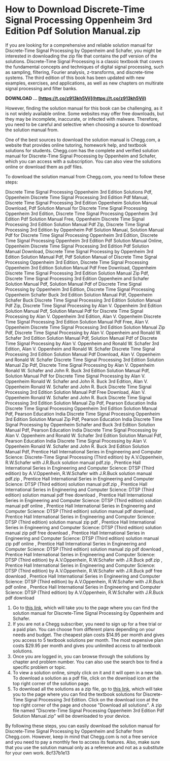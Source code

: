 # How to Download Discrete-Time Signal Processing Oppenheim 3rd Edition Pdf Solution Manual.zip
 
If you are looking for a comprehensive and reliable solution manual for Discrete-Time Signal Processing by Oppenheim and Schafer, you might be interested in downloading the zip file that contains the pdf version of the solutions. Discrete-Time Signal Processing is a classic textbook that covers the fundamental concepts and techniques of digital signal processing, such as sampling, filtering, Fourier analysis, z-transforms, and discrete-time systems. The third edition of this book has been updated with new examples, exercises, and applications, as well as new chapters on multirate signal processing and filter banks.
 
**DOWNLOAD … [https://t.co/z913kh5Vil](https://t.co/z913kh5Vil)**


 
However, finding the solution manual for this book can be challenging, as it is not widely available online. Some websites may offer free downloads, but they may be incomplete, inaccurate, or infected with malware. Therefore, you need to be careful and selective when choosing a source to download the solution manual from.
 
One of the best sources to download the solution manual is Chegg.com, a website that provides online tutoring, homework help, and textbook solutions for students. Chegg.com has the complete and verified solution manual for Discrete-Time Signal Processing by Oppenheim and Schafer, which you can access with a subscription. You can also view the solutions online or download them as pdf files.
 
To download the solution manual from Chegg.com, you need to follow these steps:
 
Discrete Time Signal Processing Oppenheim 3rd Edition Solutions Pdf,  Oppenheim Discrete Time Signal Processing 3rd Edition Pdf Manual,  Discrete Time Signal Processing 3rd Edition Oppenheim Solution Manual Download,  Pdf Solution Manual for Discrete Time Signal Processing Oppenheim 3rd Edition,  Discrete Time Signal Processing Oppenheim 3rd Edition Pdf Solution Manual Free,  Oppenheim Discrete Time Signal Processing 3rd Edition Solution Manual Pdf Zip,  Discrete Time Signal Processing 3rd Edition by Oppenheim Pdf Solution Manual,  Solution Manual Pdf for Discrete Time Signal Processing Oppenheim 3rd Edition,  Discrete Time Signal Processing Oppenheim 3rd Edition Pdf Solution Manual Online,  Oppenheim Discrete Time Signal Processing 3rd Edition Pdf Solution Manual Download,  Discrete Time Signal Processing by Oppenheim 3rd Edition Solution Manual Pdf,  Pdf Solution Manual of Discrete Time Signal Processing Oppenheim 3rd Edition,  Discrete Time Signal Processing Oppenheim 3rd Edition Solution Manual Pdf Free Download,  Oppenheim Discrete Time Signal Processing 3rd Edition Solution Manual Zip Pdf,  Discrete Time Signal Processing 3rd Edition Oppenheim and Schafer Solution Manual Pdf,  Solution Manual Pdf of Discrete Time Signal Processing by Oppenheim 3rd Edition,  Discrete Time Signal Processing Oppenheim Schafer Buck 3rd Edition Solution Manual Pdf,  Oppenheim Schafer Buck Discrete Time Signal Processing 3rd Edition Solution Manual Pdf Zip,  Discrete Time Signal Processing by Alan V. Oppenheim 3rd Edition Solution Manual Pdf,  Solution Manual Pdf for Discrete Time Signal Processing by Alan V. Oppenheim 3rd Edition,  Alan V. Oppenheim Discrete Time Signal Processing 3rd Edition Solution Manual Pdf Free,  Alan V. Oppenheim Discrete Time Signal Processing 3rd Edition Solution Manual Zip Pdf,  Discrete Time Signal Processing by Alan V. Oppenheim and Ronald W. Schafer 3rd Edition Solution Manual Pdf,  Solution Manual Pdf of Discrete Time Signal Processing by Alan V. Oppenheim and Ronald W. Schafer 3rd Edition,  Alan V. Oppenheim and Ronald W. Schafer Discrete Time Signal Processing 3rd Edition Solution Manual Pdf Download,  Alan V. Oppenheim and Ronald W. Schafer Discrete Time Signal Processing 3rd Edition Solution Manual Zip Pdf,  Discrete Time Signal Processing by Alan V. Oppenheim Ronald W. Schafer and John R. Buck 3rd Edition Solution Manual Pdf,  Solution Manual Pdf for Discrete Time Signal Processing by Alan V. Oppenheim Ronald W. Schafer and John R. Buck 3rd Edition,  Alan V. Oppenheim Ronald W. Schafer and John R. Buck Discrete Time Signal Processing 3rd Edition Solution Manual Pdf Free Download,  Alan V. Oppenheim Ronald W. Schafer and John R. Buck Discrete Time Signal Processing 3rd Edition Solution Manual Zip Pdf,  Pearson Education India Discrete Time Signal Processing Oppenheim 3rd Edition Solution Manual Pdf,  Pearson Education India Discrete Time Signal Processing Oppenheim 3rd Edition Solution Manual Zip Pdf,  Pearson Education India Discrete Time Signal Processing by Oppenheim Schafer and Buck 3rd Edition Solution Manual Pdf,  Pearson Education India Discrete Time Signal Processing by Alan V. Oppenheim and Ronald W. Schafer 3rd Edition Solution Manual Pdf,  Pearson Education India Discrete Time Signal Processing by Alan V. Oppenheim Ronald W. Schafer and John R. Buck 3rd Edition Solution Manual Pdf,  Prentice Hall International Series in Engineering and Computer Science: Discrete-Time Signal Processing (Third edition) by A.V.Oppenhein, R.W.Schafer with J.R.Buck solution manual pdf.zip ,  Prentice Hall International Series in Engineering and Computer Science: DTSP (Third edition) by A.V.Oppenhein, R.W.Schafer with J.R.Buck solution manual pdf.zip ,  Prentice Hall International Series in Engineering and Computer Science: DTSP (Third edition) solution manual pdf.zip ,  Prentice Hall International Series in Engineering and Computer Science: DTSP (Third edition) solution manual pdf free download ,  Prentice Hall International Series in Engineering and Computer Science: DTSP (Third edition) solution manual pdf online ,  Prentice Hall International Series in Engineering and Computer Science: DTSP (Third edition) solution manual pdf download ,  Prentice Hall International Series in Engineering and Computer Science: DTSP (Third edition) solution manual zip pdf ,  Prentice Hall International Series in Engineering and Computer Science: DTSP (Third edition) solution manual zip pdf free download ,  Prentice Hall International Series in Engineering and Computer Science: DTSP (Third edition) solution manual zip pdf online ,  Prentice Hall International Series in Engineering and Computer Science: DTSP (Third edition) solution manual zip pdf download ,  Prentice Hall International Series in Engineering and Computer Science: DTSP (Third edition) by A.V.Oppenhein, R.W.Schafer with J.R.Buck pdf.zip ,  Prentice Hall International Series in Engineering and Computer Science: DTSP (Third edition) by A.V.Oppenhein, R.W.Schafer with J.R.Buck pdf free download ,  Prentice Hall International Series in Engineering and Computer Science: DTSP (Third edition) by A.V.Oppenhein, R.W.Schafer with J.R.Buck pdf online ,  Prentice Hall International Series in Engineering and Computer Science: DTSP (Third edition) by A.V.Oppenhein, R.W.Schafer with J.R.Buck pdf download
 
1. Go to [this link](https://www.chegg.com/homework-help/discrete-time-signal-processing-solutions-manual-sm3-7416), which will take you to the page where you can find the solution manual for Discrete-Time Signal Processing by Oppenheim and Schafer.
2. If you are not a Chegg subscriber, you need to sign up for a free trial or a paid plan. You can choose from different plans depending on your needs and budget. The cheapest plan costs $14.95 per month and gives you access to 5 textbook solutions per month. The most expensive plan costs $29.95 per month and gives you unlimited access to all textbook solutions.
3. Once you are logged in, you can browse through the solutions by chapter and problem number. You can also use the search box to find a specific problem or topic.
4. To view a solution online, simply click on it and it will open in a new tab. To download a solution as a pdf file, click on the download icon at the top right corner of the solution page.
5. To download all the solutions as a zip file, go to [this link](https://www.chegg.com/homework-help/discrete-time-signal-processing-3rd-edition-solutions-9780131988422), which will take you to the page where you can find the textbook solutions for Discrete-Time Signal Processing 3rd Edition. Click on the download icon at the top right corner of the page and choose "Download all solutions". A zip file named "Discrete-Time Signal Processing Oppenheim 3rd Edition Pdf Solution Manual.zip" will be downloaded to your device.

By following these steps, you can easily download the solution manual for Discrete-Time Signal Processing by Oppenheim and Schafer from Chegg.com. However, keep in mind that Chegg.com is not a free service and you need to pay a monthly fee to access its features. Also, make sure that you use the solution manual only as a reference and not as a substitute for your own work.
 8cf37b1e13
 
